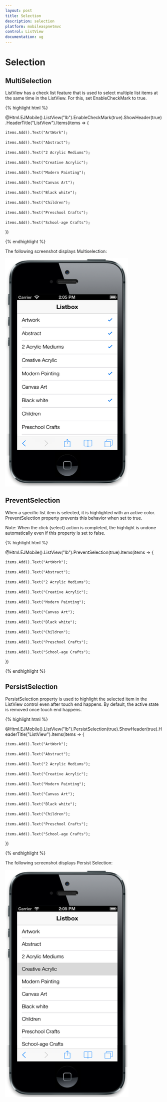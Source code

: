 ```yaml
---
layout: post
title: Selection
description: selection
platform: mobileaspnetmvc
control: ListView
documentation: ug
---
```


# Selection

## MultiSelection

ListView has a check list feature that is used to select multiple list items at the same time in the ListView. For this, set EnableCheckMark to true.

{% highlight html %}

@Html.EJMobile().ListView("lb").EnableCheckMark(true).ShowHeader(true).HeaderTitle("ListView").Items(items => {    

    items.Add().Text("ArtWork");

    items.Add().Text("Abstract");

    items.Add().Text("2 Acrylic Mediums");

    items.Add().Text("Creative Acrylic");

    items.Add().Text("Modern Painting");

    items.Add().Text("Canvas Art");

    items.Add().Text("Black white");

    items.Add().Text("Children");

    items.Add().Text("Preschool Crafts");

    items.Add().Text("School-age Crafts");

})


{% endhighlight %}


The following screenshot displays Multiselection:

![C:/Users/vincentxavier/Desktop/Work/Documentation/Complete Doc/ListBox/images/ios7_5.png](Selection_images/Selection_img1.png)


## PreventSelection

When a specific list item is selected, it is highlighted with an active color. PreventSelection property prevents this behavior when set to true. 

Note: When the click (select) action is completed, the highlight is undone automatically even if this property is set to false.

{% highlight html %}

@Html.EJMobile().ListView("lb").PreventSelection(true).Items(items => {    

    items.Add().Text("ArtWork");

    items.Add().Text("Abstract");

    items.Add().Text("2 Acrylic Mediums");

    items.Add().Text("Creative Acrylic");

    items.Add().Text("Modern Painting");

    items.Add().Text("Canvas Art");

    items.Add().Text("Black white");

    items.Add().Text("Children");

    items.Add().Text("Preschool Crafts");

    items.Add().Text("School-age Crafts");

})

{% endhighlight %}

## PersistSelection

PersistSelection property is used to highlight the selected item in the ListView control even after touch end happens. By default, the active state is removed once touch end happens.

{% highlight html %}

@Html.EJMobile().ListView("lb").PersistSelection(true).ShowHeader(true).HeaderTitle("ListView").Items(items => {    

    items.Add().Text("ArtWork");

    items.Add().Text("Abstract");

    items.Add().Text("2 Acrylic Mediums");

    items.Add().Text("Creative Acrylic");

    items.Add().Text("Modern Painting");

    items.Add().Text("Canvas Art");

    items.Add().Text("Black white");

    items.Add().Text("Children");

    items.Add().Text("Preschool Crafts");

    items.Add().Text("School-age Crafts");

})

{% endhighlight %}

The following screenshot displays Persist Selection:

![C:/Users/vincentxavier/Desktop/Work/Documentation/Complete Doc/ListBox/images/ios7_6.png](Selection_images/Selection_img2.png)



